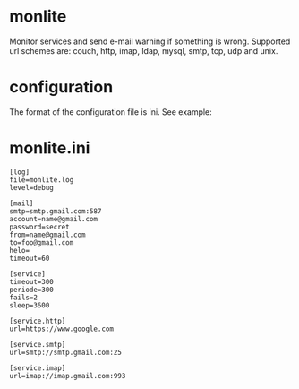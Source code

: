 # monlite
Monitor services and send e-mail warning if something is wrong.
Supported url schemes are: couch, http, imap, ldap, mysql, smtp, tcp, udp and unix.

# configuration
The format of the configuration file is ini. See example:

# monlite.ini
```
[log]
file=monlite.log
level=debug

[mail]
smtp=smtp.gmail.com:587
account=name@gmail.com
password=secret
from=name@gmail.com
to=foo@gmail.com
helo=
timeout=60

[service]
timeout=300
periode=300
fails=2
sleep=3600

[service.http]
url=https://www.google.com

[service.smtp]
url=smtp://smtp.gmail.com:25

[service.imap]
url=imap://imap.gmail.com:993
```
